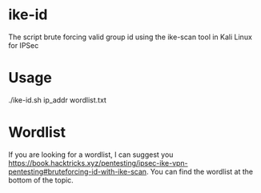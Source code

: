 # ike-id
The script brute forcing valid group id using the ike-scan tool in Kali Linux for IPSec

# Usage
./ike-id.sh ip_addr wordlist.txt

# Wordlist
If you are looking for a wordlist, I can suggest you https://book.hacktricks.xyz/pentesting/ipsec-ike-vpn-pentesting#bruteforcing-id-with-ike-scan. You can find the wordlist at the bottom of the topic.
